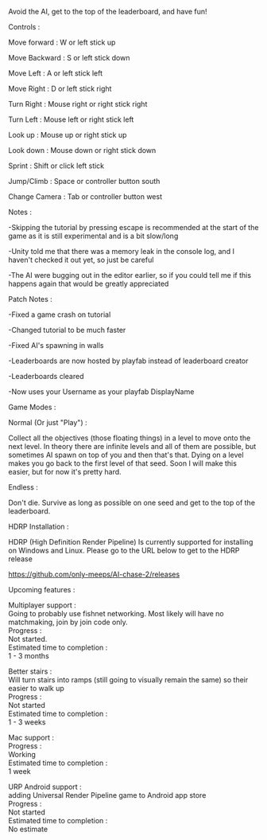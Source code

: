 Avoid the AI, get to the top of the leaderboard, and have fun!

Controls :

Move forward : W or left stick up

Move Backward : S or left stick down

Move Left : A or left stick left

Move Right : D or left stick right

Turn Right : Mouse right or right stick right

Turn Left : Mouse left or right stick left

Look up : Mouse up or right stick up

Look down : Mouse down or right stick down

Sprint : Shift or click left stick

Jump/Climb : Space or controller button south

Change Camera : Tab or controller button west


Notes :

-Skipping the tutorial by pressing escape is recommended at the start of the game as it is still experimental and is a bit slow/long

-Unity told me that there was a memory leak in the console log, and I haven't checked it out yet, so just be careful

-The AI were bugging out in the editor earlier, so if you could tell me if this happens again that would be greatly appreciated


Patch Notes :

-Fixed a game crash on tutorial

-Changed tutorial to be much faster

-Fixed AI's spawning in walls

-Leaderboards are now hosted by playfab instead of leaderboard creator

-Leaderboards cleared

-Now uses your Username as your playfab DisplayName



Game Modes :

Normal (Or just "Play") :

Collect all the objectives (those floating things) in a level to move onto the next level. In theory there are infinite levels and all of them are possible, but sometimes AI spawn on top of you and then that's that. Dying on a level makes you go back to the first level of that seed. Soon I will make this easier, but for now it's pretty hard.

Endless :

Don't die. Survive as long as possible on one seed and get to the top of the leaderboard.

HDRP Installation :    

HDRP (High Definition Render Pipeline) Is currently supported for installing on Windows and Linux. Please go to the URL below to get to the HDRP release    

https://github.com/only-meeps/AI-chase-2/releases                                                                                                                                                                                                                                                                                                                              

Upcoming features :                                                                                                                                                                                                                                                                                                                                                            

Multiplayer support :                                                                                                                                                                                                                                                                                                                                                          
Going to probably use fishnet networking. Most likely will have no matchmaking, join by join code only.                                                                                                                                                                                                                                                                        
Progress :                                                                                                                                                                                                                                                                                                                                                                     
Not started.                                                                                                                                                                                                                                                                                                                                                                   
Estimated time to completion :                                                                                                                                                                                                                                                                                                                                                 
1 - 3 months                                                                                                                                                                                                                                                                                                                                                                   

Better stairs :                                                                                                                                                                                                                                                                                                                                                                
Will turn stairs into ramps (still going to visually remain the same) so their easier to walk up                                                                                                                                                                                                                                                                               
Progress :                                                                                                                                                                                                                                                                                                                                                                     
Not started                                                                                                                                                                                                                                                                                                                                                                    
Estimated time to completion :                                                                                                                                                                                                                                                                                                                                                 
1 - 3 weeks                                                                                                                                                                                                                                                                                                                                                                    

Mac support :                                                                                                                                                                                                                                                                                                                                                                  
Progress :                                                                                                                                                                                                                                                                                                                                                                     
Working                                                                                                                                                                                                                                                                                                                                                                        
Estimated time to completion :                                                                                                                                                                                                                                                                                                                                                 
1 week                                                                                                                                                                                                                                                                                                                                                                         

URP Android support :                                                                                                                                                                                                                                                                                                                                                          
adding Universal Render Pipeline game to Android app store                                                                                                                                                                                                                                                                                                                     
Progress :                                                                                                                                                                                                                                                                                                                                                                     
Not started                                                                                                                                                                                                                                                                                                                                                                    
Estimated time to completion :                                                                                                                                                                                                                                                                                                                                                 
No estimate
